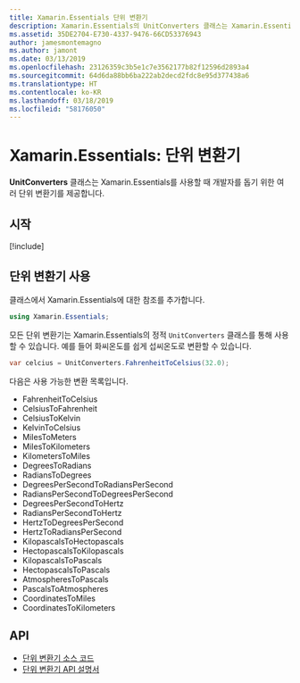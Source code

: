 ```yaml
---
title: Xamarin.Essentials 단위 변환기
description: Xamarin.Essentials의 UnitConverters 클래스는 Xamarin.Essentials를 사용할 때 개발자를 돕기 위한 여러 단위 변환기를 제공합니다.
ms.assetid: 35DE2704-E730-4337-9476-66CD53376943
author: jamesmontemagno
ms.author: jamont
ms.date: 03/13/2019
ms.openlocfilehash: 23126359c3b5e1c7e3562177b82f12596d2893a4
ms.sourcegitcommit: 64d6da88bb6ba222ab2decd2fdc8e95d377438a6
ms.translationtype: HT
ms.contentlocale: ko-KR
ms.lasthandoff: 03/18/2019
ms.locfileid: "58176050"
---
```

# <a name="xamarinessentials-unit-converters"></a>Xamarin.Essentials: 단위 변환기

**UnitConverters** 클래스는 Xamarin.Essentials를 사용할 때 개발자를 돕기 위한 여러 단위 변환기를 제공합니다.

## <a name="get-started"></a>시작

[!include[](~/essentials/includes/get-started.md)]

## <a name="using-unit-converters"></a>단위 변환기 사용

클래스에서 Xamarin.Essentials에 대한 참조를 추가합니다.

```csharp
using Xamarin.Essentials;
```

모든 단위 변환기는 Xamarin.Essentials의 정적 `UnitConverters` 클래스를 통해 사용할 수 있습니다. 예를 들어 화씨온도를 쉽게 섭씨온도로 변환할 수 있습니다.

```csharp
var celcius = UnitConverters.FahrenheitToCelsius(32.0);
```

다음은 사용 가능한 변환 목록입니다.

* FahrenheitToCelsius
* CelsiusToFahrenheit
* CelsiusToKelvin
* KelvinToCelsius
* MilesToMeters
* MilesToKilometers
* KilometersToMiles
* DegreesToRadians
* RadiansToDegrees
* DegreesPerSecondToRadiansPerSecond
* RadiansPerSecondToDegreesPerSecond
* DegreesPerSecondToHertz
* RadiansPerSecondToHertz
* HertzToDegreesPerSecond
* HertzToRadiansPerSecond
* KilopascalsToHectopascals
* HectopascalsToKilopascals
* KilopascalsToPascals
* HectopascalsToPascals
* AtmospheresToPascals
* PascalsToAtmospheres
* CoordinatesToMiles
* CoordinatesToKilometers

## <a name="api"></a>API

- [단위 변환기 소스 코드](https://github.com/xamarin/Essentials/tree/master/Xamarin.Essentials/Types/UnitConverters.shared.cs)
- [단위 변환기 API 설명서](xref:Xamarin.Essentials.UnitConverters)
